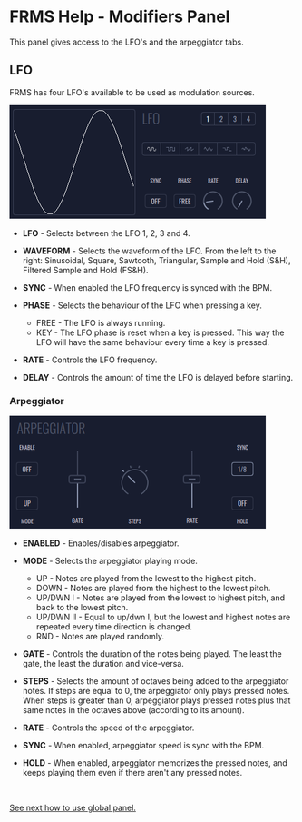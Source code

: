# FRMS Help - Modifiers Panel

This panel gives access to the LFO's and the arpeggiator tabs.

## LFO

FRMS has four LFO's available to be used as modulation sources.

<img src="/frms/images/lfo-panel.png" style="padding: 0px; bottom-padding: 0px;" alt="FRMS LFO Panel" />

- **LFO** - Selects between the LFO 1, 2, 3 and 4.

- **WAVEFORM** - Selects the waveform of the LFO. From the left to the right: Sinusoidal, Square, Sawtooth, Triangular, Sample and Hold (S&H), Filtered Sample and Hold (FS&H).

- **SYNC** - When enabled the LFO frequency is synced with the BPM.

- **PHASE** - Selects the behaviour of the LFO when pressing a key.

  - FREE - The LFO is always running.
  - KEY - The LFO phase is reset when a key is pressed. This way the LFO will have the same behaviour every time a key is pressed.

- **RATE** - Controls the LFO frequency.

- **DELAY** - Controls the amount of time the LFO is delayed before starting.

### **Arpeggiator**

<img src="/frms/images/arpeggiator-panel.png" style="padding: 0px; bottom-padding: 0px;" alt="FRMS Arpeggiator Panel" />

- **ENABLED** - Enables/disables arpeggiator.

- **MODE** - Selects the arpeggiator playing mode.

  - UP - Notes are played from the lowest to the highest pitch.
  - DOWN - Notes are played from the highest to the lowest pitch.
  - UP/DWN I - Notes are played from the lowest to highest pitch, and back to the lowest pitch.
  - UP/DWN II - Equal to up/dwn I, but the lowest and highest notes are repeated every time direction is changed.
  - RND - Notes are played randomly.

- **GATE** - Controls the duration of the notes being played. The least the gate, the least the duration and vice-versa.

- **STEPS** - Selects the amount of octaves being added to the arpeggiator notes. If steps are equal to 0, the arpeggiator only plays pressed notes. When steps is greater than 0, arpeggiator plays pressed notes plus that same notes in the octaves above (according to its amount).

- **RATE** - Controls the speed of the arpeggiator.

- **SYNC** - When enabled, arpeggiator speed is sync with the BPM.

- **HOLD** - When enabled, arpeggiator memorizes the pressed notes, and keeps playing them even if there aren't any pressed notes.

<br/>

[See next how to use global panel.](global-panel)
